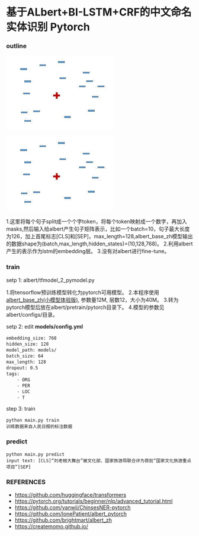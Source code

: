 # 基于ALbert+BI-LSTM+CRF的中文命名实体识别 Pytorch
### outline
![lstm_crf的模型结构](https://raw.githubusercontent.com/jiangnanboy/spark-smote/master/1.jpg)

![albert_lstm的模型结构](https://raw.githubusercontent.com/jiangnanboy/spark-smote/master/1.jpg)

1.这里将每个句子split成一个个字token，将每个token映射成一个数字，再加入masks,然后输入给albert产生句子矩阵表示，比如一个batch=10，句子最大长度为126，加上首尾标志[CLS]和[SEP]，max_length=128,albert_base_zh模型输出的数据shape为(batch,max_length,hidden_states)=(10,128,768)。
2.利用albert产生的表示作为lstm的embedding层。
3.没有对albert进行fine-tune。
### train
setp 1: albert/tfmodel_2_pymodel.py

1.将tensorflow预训练模型转化为pytorch可用模型。
2.本程序使用[albert_base_zh(小模型体验版)](https://storage.googleapis.com/albert_zh/albert_base_zh.zip), 参数量12M, 层数12，大小为40M。
3.转为pytorch模型后放在albert/pretrain/pytorch目录下。
4.模型的参数见albert/configs/目录。


setp 2: edit **models/config.yml**

    embedding_size: 768
	hidden_size: 128
	model_path: models/
	batch_size: 64
	max_length: 128
	dropout: 0.5
	tags:
  		- ORG
  		- PER
  		- LOC
  		- T

step 3: train

    python main.py train
	训练数据来自人民日报的标注数据
### predict

    python main.py predict
    input text: [CLS]“刘老根大舞台”被文化部、国家旅游局联合评为首批“国家文化旅游重点项目”[SEP]

### REFERENCES
-  https://github.com/huggingface/transformers
-  https://pytorch.org/tutorials/beginner/nlp/advanced_tutorial.html
-  https://github.com/yanwii/ChinsesNER-pytorch
-  https://github.com/lonePatient/albert_pytorch
-  https://github.com/brightmart/albert_zh
-  https://createmomo.github.io/
